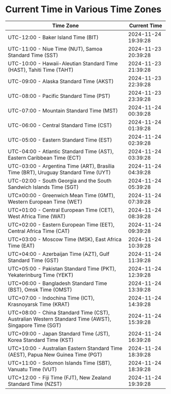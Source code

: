 # Current Time in Various Time Zones

| Time Zone | Current Time |
|-----------|--------------|
| UTC-12:00 - Baker Island Time (BIT) | 2024-11-24 19:39:28 |
| UTC-11:00 - Niue Time (NUT), Samoa Standard Time (SST) | 2024-11-23 20:39:28 |
| UTC-10:00 - Hawaii-Aleutian Standard Time (HAST), Tahiti Time (TAHT) | 2024-11-23 21:39:28 |
| UTC-09:00 - Alaska Standard Time (AKST) | 2024-11-23 22:39:28 |
| UTC-08:00 - Pacific Standard Time (PST) | 2024-11-23 23:39:28 |
| UTC-07:00 - Mountain Standard Time (MST) | 2024-11-24 00:39:28 |
| UTC-06:00 - Central Standard Time (CST) | 2024-11-24 01:39:28 |
| UTC-05:00 - Eastern Standard Time (EST) | 2024-11-24 02:39:28 |
| UTC-04:00 - Atlantic Standard Time (AST), Eastern Caribbean Time (ECT) | 2024-11-24 03:39:28 |
| UTC-03:00 - Argentina Time (ART), Brasília Time (BRT), Uruguay Standard Time (UYT) | 2024-11-24 04:39:28 |
| UTC-02:00 - South Georgia and the South Sandwich Islands Time (SGT) | 2024-11-24 05:39:28 |
| UTC±00:00 - Greenwich Mean Time (GMT), Western European Time (WET) | 2024-11-24 07:39:28 |
| UTC+01:00 - Central European Time (CET), West Africa Time (WAT) | 2024-11-24 08:39:28 |
| UTC+02:00 - Eastern European Time (EET), Central Africa Time (CAT) | 2024-11-24 09:39:28 |
| UTC+03:00 - Moscow Time (MSK), East Africa Time (EAT) | 2024-11-24 10:39:28 |
| UTC+04:00 - Azerbaijan Time (AZT), Gulf Standard Time (GST) | 2024-11-24 11:39:28 |
| UTC+05:00 - Pakistan Standard Time (PKT), Yekaterinburg Time (YEKT) | 2024-11-24 12:39:28 |
| UTC+06:00 - Bangladesh Standard Time (BST), Omsk Time (OMST) | 2024-11-24 13:39:28 |
| UTC+07:00 - Indochina Time (ICT), Krasnoyarsk Time (KRAT) | 2024-11-24 14:39:28 |
| UTC+08:00 - China Standard Time (CST), Australian Western Standard Time (AWST), Singapore Time (SGT) | 2024-11-24 15:39:28 |
| UTC+09:00 - Japan Standard Time (JST), Korea Standard Time (KST) | 2024-11-24 16:39:28 |
| UTC+10:00 - Australian Eastern Standard Time (AEST), Papua New Guinea Time (PGT) | 2024-11-24 18:39:28 |
| UTC+11:00 - Solomon Islands Time (SBT), Vanuatu Time (VUT) | 2024-11-24 18:39:28 |
| UTC+12:00 - Fiji Time (FJT), New Zealand Standard Time (NZST) | 2024-11-24 19:39:28 |
